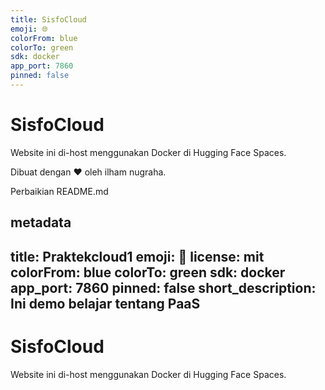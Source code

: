 ```yaml
---
title: SisfoCloud
emoji: 🌐
colorFrom: blue
colorTo: green
sdk: docker
app_port: 7860
pinned: false
---
```

# SisfoCloud

Website ini di-host menggunakan Docker di Hugging Face Spaces.

Dibuat dengan ❤️ oleh ilham nugraha.

Perbaikian README.md

metadata
---
title: Praktekcloud1
emoji: 👀
license: mit
colorFrom: blue
colorTo: green
sdk: docker
app_port: 7860
pinned: false
short_description: Ini demo belajar tentang PaaS
---
# SisfoCloud

Website ini di-host menggunakan Docker di Hugging Face Spaces.
